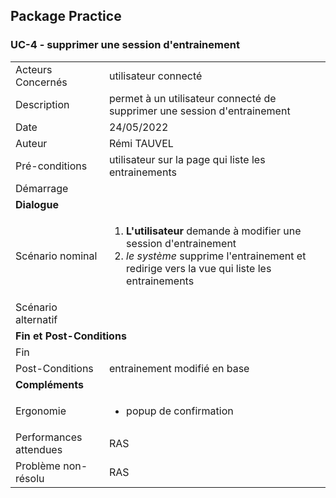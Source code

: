 ## Package Practice
### UC-4 - supprimer une session d'entrainement

<table>
    <tbody>
        <tr>
            <td>
                Acteurs Concernés
            </td>
            <td>
                utilisateur connecté
            </td>
        </tr>
        <tr>
            <td>
                Description
            </td>
            <td>
                permet à un utilisateur connecté de supprimer une session d'entrainement
            </td>
        </tr>
        <tr>
            <td>
                Date
            </td>
            <td>
                24/05/2022
            </td>
        </tr>
        <tr>
            <td>
                Auteur
            </td>
            <td>
                Rémi TAUVEL
            </td>
        </tr>
        <tr>
            <td>
                Pré-conditions
            </td>
            <td>
                utilisateur sur la page qui liste les entrainements
            </td>
        </tr>
        <tr>
            <td>
                Démarrage
            </td>
            <td>
            </td>
        </tr>
        <tr>
            <td colspan="2">
                <strong>Dialogue</strong>
            </td>
        </tr>
        <tr>
            <td>
                Scénario nominal
            </td>
            <td>
              <ol>
                  <li>
                    <strong>L'utilisateur</strong> demande à modifier une session d'entrainement
                  </li>
                <li>
                    <em>le système</em> supprime l'entrainement et redirige vers la vue qui liste les entrainements
                </li>
              </ol>
            </td>
        </tr>
        <tr>
            <td>
                Scénario alternatif
            </td>
            <td>
              <ul style="list-style: none" >
              </ul>
            </td>
        </tr>
        <tr>
            <td colspan="2">
                <strong>Fin et Post-Conditions</strong>
            </td>
        </tr>
        <tr>
            <td>
                Fin
            </td>
            <td>
            </td>
        </tr>
        <tr>
            <td>
                Post-Conditions
            </td>
            <td>
                entrainement modifié en base
            </td>
        </tr>
        <tr>
            <td colspan="2">
                <strong>Compléments</strong>
            </td>
            <td>
            </td>
        </tr>
        <tr>
            <td>
                Ergonomie
            </td>
            <td>
                <ul>
                    <li>
                        popup de confirmation
                    </li>
                </ul>
            </td>
        </tr>
        <tr>
            <td>
                Performances attendues
            </td>
            <td>
                RAS
            </td>
        </tr>
        <tr>
            <td>
                Problème non-résolu
            </td>
            <td>
                RAS
            </td>
        </tr>
    </tbody>
</table>